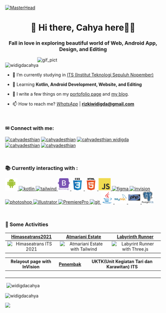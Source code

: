 <!-- ### Hi there 👋 -->

<!--
**widigdacahya/widigdacahya** is a ✨ _special_ ✨ repository because its `README.md` (this file) appears on your GitHub profile.

Here are some ideas to get you started:

- 🔭 I’m currently working on ...
- 🌱 I’m currently learning ...
- 👯 I’m looking to collaborate on ...
- 🤔 I’m looking for help with ...
- 💬 Ask me about ...
- 📫 How to reach me: ...
- 😄 Pronouns: ...
- ⚡ Fun fact: ...
-->

<!-- Head -->
[![MasterHead](https://user-images.githubusercontent.com/62281277/150989222-e67e7cab-14be-4ee7-b6b5-d76b8df24130.jpg)](https://cahyadesthian.com/)
<h1 align="center">👋 Hi there, Cahya here🙋🏻</h1>
<h3 align="center">Fall in love in exploring beautiful world of Web, Android App, Design, and Editing</h3>
<img align="right" alt="gif_pict" width="400" src="https://c.tenor.com/B2G3qZWSHZsAAAAC/kitten-cat.gif">
<!-- Closing Head -->

<p align="left"> <img src="https://komarev.com/ghpvc/?username=widigdacahya&label=Profile%20views&color=0e75b6&style=flat" alt="widigdacahya" /> </p>

<!-- <p align="left"> <a href="https://twitter.com/cahyadesthian" target="blank"><img src="https://img.shields.io/twitter/follow/cahyadesthian?logo=twitter&style=for-the-badge" alt="cahyadesthian" /></a> </p> -->

<!-- Intro -->
- 📘 I’m currently studying in [ITS (Institut Teknologi Sepuluh Nopember)](https://www.its.ac.id/informatika/)

- 🌱 Learning **Kotlin, Android Development, Website, and Editing**

- 📝 I write a few things on my [portofolio page](https://portofolio.cahyadesthian.com/) and [my blog](https://cahyadesthian.com/blog-3/).

- 📫 How to reach me? *[WhatsApp](https://api.whatsapp.com/send?phone=6285746641537&text=Halo.%20Namaku%20...%0AAku%20mau%20...)* | **rizkiwidigda@gmail.com**
<br>
<!-- Closing Intro -->

<!-- Social Me -->
<h3 align="left">✉ Connect with me:</h3>
<p align="left">
<a href="https://linkedin.com/in/cahyadesthian" target="blank"><img align="center" src="https://raw.githubusercontent.com/rahuldkjain/github-profile-readme-generator/master/src/images/icons/Social/linked-in-alt.svg" alt="cahyadesthian" height="30" width="40" /></a>
<a href="https://instagram.com/cahyadesthian" target="blank"><img align="center" src="https://raw.githubusercontent.com/rahuldkjain/github-profile-readme-generator/master/src/images/icons/Social/instagram.svg" alt="cahyadesthian" height="30" width="40" /></a>
<a href="https://www.youtube.com/channel/UC5YUkCPbl2QSxm3vzWO9SYA" target="blank"><img align="center" src="https://raw.githubusercontent.com/rahuldkjain/github-profile-readme-generator/master/src/images/icons/Social/youtube.svg" alt="cahyadesthian widigda" height="30" width="40" /></a>
<a href="https://twitter.com/cahyadesthian" target="blank"><img align="center" src="https://raw.githubusercontent.com/rahuldkjain/github-profile-readme-generator/master/src/images/icons/Social/twitter.svg" alt="cahyadesthian" height="30" width="40" /></a>
<a href="https://id-id.facebook.com/cahyadesthianRW" target="blank"><img align="center" src="https://cdn.cdnlogo.com/logos/f/84/facebook.svg" alt="cahyadesthian" height="30" width="40" /></a>
</p>
<br>
<!-- Closing Social Me -->

<!-- Currently Interacting -->
<h3 align="left">📚 Currently interacting with :</h3>
<p align="left"> 
<a href="https://developer.android.com" target="_blank" rel="noreferrer"> <img src="https://raw.githubusercontent.com/devicons/devicon/master/icons/android/android-original-wordmark.svg" alt="android" width="40" height="40"/> </a>
<a href="https://kotlinlang.org" target="_blank" rel="noreferrer"> <img src="https://www.vectorlogo.zone/logos/kotlinlang/kotlinlang-icon.svg" alt="kotlin" width="40" height="40"/> </a>  
<a href="https://tailwindcss.com/" target="_blank" rel="noreferrer"> <img src="https://www.vectorlogo.zone/logos/tailwindcss/tailwindcss-icon.svg" alt="tailwind" width="40" height="40"/> </a>  
<a href="https://getbootstrap.com" target="_blank" rel="noreferrer"> <img src="https://raw.githubusercontent.com/devicons/devicon/master/icons/bootstrap/bootstrap-plain-wordmark.svg" alt="bootstrap" width="40" height="40"/> </a> 
<a href="https://www.w3schools.com/css/" target="_blank" rel="noreferrer"> <img src="https://raw.githubusercontent.com/devicons/devicon/master/icons/css3/css3-original-wordmark.svg" alt="css3" width="40" height="40"/> </a> 
<a href="https://www.w3.org/html/" target="_blank" rel="noreferrer"> <img src="https://raw.githubusercontent.com/devicons/devicon/master/icons/html5/html5-original-wordmark.svg" alt="html5" width="40" height="40"/> </a>
<a href="https://developer.mozilla.org/en-US/docs/Web/JavaScript" target="_blank" rel="noreferrer"> <img src="https://raw.githubusercontent.com/devicons/devicon/master/icons/javascript/javascript-original.svg" alt="javascript" width="40" height="40"/> </a> 
<a href="https://www.figma.com/" target="_blank" rel="noreferrer"> <img src="https://www.vectorlogo.zone/logos/figma/figma-icon.svg" alt="figma" width="40" height="40"/> </a>
<a href="https://www.invisionapp.com/" target="_blank" rel="noreferrer"> <img src="https://www.vectorlogo.zone/logos/invisionapp/invisionapp-icon.svg" alt="invision" width="40" height="40"/> </a> 
<a href="https://www.photoshop.com/en" target="_blank" rel="noreferrer"> <img src="https://upload.wikimedia.org/wikipedia/commons/thumb/a/af/Adobe_Photoshop_CC_icon.svg/1051px-Adobe_Photoshop_CC_icon.svg.png" alt="photoshop" width="40" height="40"/> </a>
<a href="https://www.adobe.com/in/products/illustrator.html" target="_blank" rel="noreferrer"> <img src="https://www.vectorlogo.zone/logos/adobe_illustrator/adobe_illustrator-icon.svg" alt="illustrator" width="40" height="40"/> </a> 
<a href="https://www.adobe.com/products/premiere.html" target="_blank" rel="noreferrer"> <img src="https://upload.wikimedia.org/wikipedia/commons/4/40/Adobe_Premiere_Pro_CC_icon.svg" alt="PremierePro" width="40" height="40"/> </a> 
<a href="https://git-scm.com/" target="_blank" rel="noreferrer"> <img src="https://www.vectorlogo.zone/logos/git-scm/git-scm-icon.svg" alt="git" width="40" height="40"/> </a> 
<a href="https://www.java.com" target="_blank" rel="noreferrer"> <img src="https://raw.githubusercontent.com/devicons/devicon/master/icons/java/java-original.svg" alt="java" width="40" height="40"/> </a> 
<a href="https://www.mysql.com/" target="_blank" rel="noreferrer"> <img src="https://raw.githubusercontent.com/devicons/devicon/master/icons/mysql/mysql-original-wordmark.svg" alt="mysql" width="40" height="40"/> </a>
<a href="https://www.php.net" target="_blank" rel="noreferrer"> <img src="https://raw.githubusercontent.com/devicons/devicon/master/icons/php/php-original.svg" alt="php" width="40" height="40"/> </a> 
<a href="https://www.postgresql.org" target="_blank" rel="noreferrer"> <img src="https://raw.githubusercontent.com/devicons/devicon/master/icons/postgresql/postgresql-original-wordmark.svg" alt="postgresql" width="40" height="40"/> </a> 
</p>
<br>
<!-- Closing Interacting -->

<h3 align="left">📖 Some Activities</h3>
<!-- <img align="" src="https://github.com/widigdacahya/himaseatrans-2021/blob/main/documentation/himaseatrans2021-previw.gif?raw=true" width="300">
<img align="" src="https://github.com/widigdacahya/FP_GrafikaKomputer/blob/main/documentation/preview-labyrint.gif?raw=true" width="300">
<img align="" src="https://github.com/widigdacahya/uc-b-tailwindcss/blob/main/public/EstateProject/Prototype/documentation/preview-atmariani-estate.gif?raw=true" width="300"> -->

[Himaseatrans2021](https://github.com/widigdacahya/himaseatrans-2021)            |  [Atmariani Estate](https://github.com/widigdacahya/uc-b-tailwindcss)  |  [Labyrinth Runner](https://github.com/widigdacahya/FP_GrafikaKomputer)
:-------------------------:|:-------------------------:|:-------------------------:|
![Himaseatrans ITS 2021](https://github.com/widigdacahya/himaseatrans-2021/blob/main/documentation/himaseatrans2021-previw.gif?raw=true)  |  ![Atmariani Estate with Tailwind](https://github.com/widigdacahya/uc-b-tailwindcss/blob/main/public/EstateProject/Prototype/documentation/preview-atmariani-estate.gif?raw=true)  | ![Labyrint Runner with Three.js](https://github.com/widigdacahya/FP_GrafikaKomputer/blob/main/documentation/preview-labyrint.gif?raw=true)

Relayout page with InVision |  [Penembak](https://github.com/widigdacahya/T-Rex_ucul)  | UKTK(Unit Kegiatan Tari dan Karawitan) ITS
:-------------------------:|:-------------------------:|:-------------------------:|
<a href="https://www.youtube.com/watch?v=ksGOY6YNts4&list=PLkbR7fY8jsYt8gw9bqOOleHv1l13Zw6LV&index=1&t=74s" target="_blank"><img src="https://i.ytimg.com/vi/ksGOY6YNts4/hqdefault.jpg?sqp=-oaymwEbCKgBEF5IVfKriqkDDggBFQAAiEIYAXABwAEG&rs=AOn4CLCPVn5p8kBPoAL9_IDzVINQnuNCcg" alt="" width="180"></a> |  <a href="https://www.youtube.com/watch?v=QJsbJ5qIVL8" target="_blank"><img src="https://i.ytimg.com/vi/QJsbJ5qIVL8/hqdefault.jpg?sqp=-oaymwEbCKgBEF5IVfKriqkDDggBFQAAiEIYAXABwAEG&rs=AOn4CLCO4ShxeNvvWC0reZToXX-0GccP0g" alt="" width="180"></a> |  <a href="https://www.youtube.com/watch?v=zzUcDyY9vKA" target="_blank"><img src="https://i.ytimg.com/vi/zzUcDyY9vKA/hqdefault.jpg?sqp=-oaymwEbCKgBEF5IVfKriqkDDggBFQAAiEIYAXABwAEG&rs=AOn4CLCei1hhAzUwsLuttaIisoSMa5NkKQ" alt="" width="180"></a> 

<p>&nbsp;<img align="center" src="https://github-readme-stats.vercel.app/api?username=widigdacahya&show_icons=true&locale=en" alt="widigdacahya" /></p> 
<p><img align="center" src="https://github-readme-streak-stats.herokuapp.com/?user=widigdacahya&" alt="widigdacahya" /></p>
<p><img height="180em" src="https://github-readme-stats-eight-theta.vercel.app/api/top-langs/?username=widigdacahya&layout=compact&langs_count=4"/>
</a></p>

